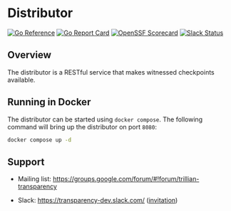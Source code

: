 # Distributor

[![Go Reference](https://pkg.go.dev/badge/github.com/transparency-dev/distributor.svg)](https://pkg.go.dev/github.com/transparency-dev/distributor)
[![Go Report Card](https://goreportcard.com/badge/github.com/transparency-dev/distributor)](https://goreportcard.com/report/github.com/transparency-dev/distributor)
[![OpenSSF Scorecard](https://api.securityscorecards.dev/projects/github.com/transparency-dev/distributor/badge)](https://securityscorecards.dev/viewer/?uri=github.com/transparency-dev/distributor)
[![Slack Status](https://img.shields.io/badge/Slack-Chat-blue.svg)](https://transparency-dev.slack.com/)

## Overview

The distributor is a RESTful service that makes witnessed checkpoints available.

## Running in Docker

The distributor can be started using `docker compose`.
The following command will bring up the distributor on port `8080`:
```bash
docker compose up -d
```
## Support
* Mailing list: https://groups.google.com/forum/#!forum/trillian-transparency
- Slack: https://transparency-dev.slack.com/ ([invitation](https://join.slack.com/t/transparency-dev/shared_invite/zt-27pkqo21d-okUFhur7YZ0rFoJVIOPznQ))
